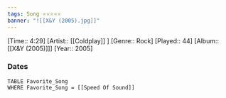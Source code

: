 ```yaml
---
tags: Song ⭐⭐⭐⭐⭐ 
banner: "![[X&Y (2005).jpg]]"
---
```

[Time:: 4:29]
[Artist:: [[Coldplay]] ]
[Genre:: Rock]
[Played:: 44]
[Album:: [[X&Y (2005)]]]
[Year:: 2005]
### Dates
````dataview
TABLE Favorite_Song
WHERE Favorite_Song = [[Speed Of Sound]]
````